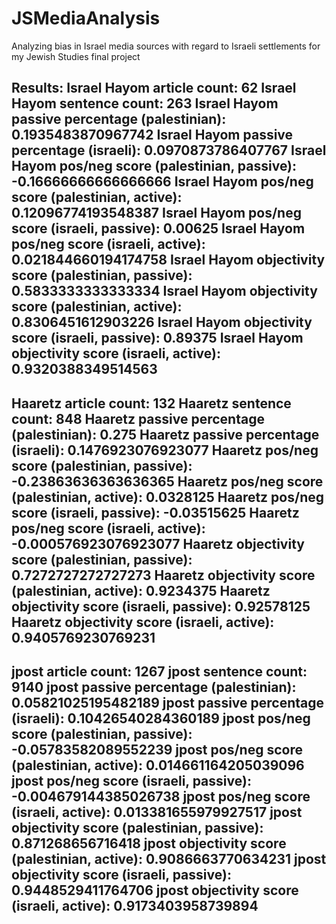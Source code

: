 # JSMediaAnalysis
Analyzing bias in Israel media sources with regard to Israeli settlements for my Jewish Studies final project

Results:
Israel Hayom article count: 62
Israel Hayom sentence count: 263
Israel Hayom passive percentage (palestinian): 0.1935483870967742
Israel Hayom passive percentage (israeli): 0.0970873786407767
Israel Hayom pos/neg score (palestinian, passive): -0.16666666666666666
Israel Hayom pos/neg score (palestinian, active): 0.12096774193548387
Israel Hayom pos/neg score (israeli, passive): 0.00625
Israel Hayom pos/neg score (israeli, active): 0.021844660194174758
Israel Hayom objectivity score (palestinian, passive): 0.5833333333333334
Israel Hayom objectivity score (palestinian, active): 0.8306451612903226
Israel Hayom objectivity score (israeli, passive): 0.89375
Israel Hayom objectivity score (israeli, active): 0.9320388349514563
----------------------------------------------------------------
Haaretz article count: 132
Haaretz sentence count: 848
Haaretz passive percentage (palestinian): 0.275
Haaretz passive percentage (israeli): 0.1476923076923077
Haaretz pos/neg score (palestinian, passive): -0.23863636363636365
Haaretz pos/neg score (palestinian, active): 0.0328125
Haaretz pos/neg score (israeli, passive): -0.03515625
Haaretz pos/neg score (israeli, active): -0.000576923076923077
Haaretz objectivity score (palestinian, passive): 0.7272727272727273
Haaretz objectivity score (palestinian, active): 0.9234375
Haaretz objectivity score (israeli, passive): 0.92578125
Haaretz objectivity score (israeli, active): 0.9405769230769231
----------------------------------------------------------------
jpost article count: 1267
jpost sentence count: 9140
jpost passive percentage (palestinian): 0.05821025195482189
jpost passive percentage (israeli): 0.10426540284360189
jpost pos/neg score (palestinian, passive): -0.05783582089552239
jpost pos/neg score (palestinian, active): 0.014661164205039096
jpost pos/neg score (israeli, passive): -0.004679144385026738
jpost pos/neg score (israeli, active): 0.013381655979927517
jpost objectivity score (palestinian, passive): 0.871268656716418
jpost objectivity score (palestinian, active): 0.9086663770634231
jpost objectivity score (israeli, passive): 0.9448529411764706
jpost objectivity score (israeli, active): 0.9173403958739894
----------------------------------------------------------------
